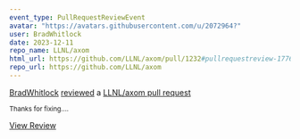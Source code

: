 ```yaml
---
event_type: PullRequestReviewEvent
avatar: "https://avatars.githubusercontent.com/u/2072964?"
user: BradWhitlock
date: 2023-12-11
repo_name: LLNL/axom
html_url: https://github.com/LLNL/axom/pull/1232#pullrequestreview-1776221245
repo_url: https://github.com/LLNL/axom
---
```


<a href='https://github.com/BradWhitlock' target='_blank'>BradWhitlock</a> <a href='https://github.com/LLNL/axom/pull/1232#pullrequestreview-1776221245' target='_blank'>reviewed</a> a <a href='https://github.com/LLNL/axom/pull/1232' target='_blank'>LLNL/axom pull request</a>

<small>Thanks for fixing....</small>

<a href='https://github.com/LLNL/axom/pull/1232#pullrequestreview-1776221245' target='_blank'>View Review</a>